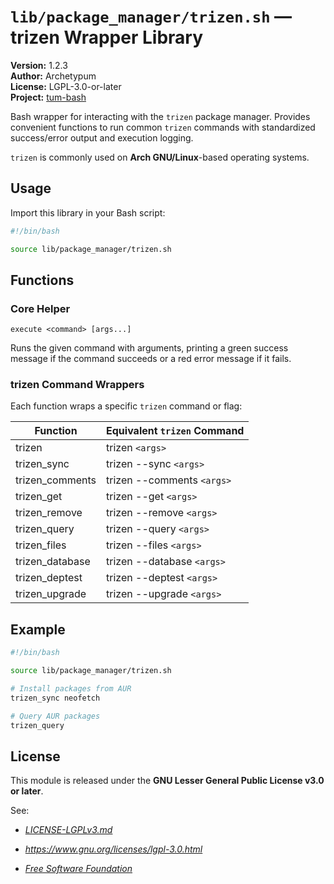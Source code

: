 # `lib/package_manager/trizen.sh` — trizen Wrapper Library

**Version:** 1.2.3  
**Author:** Archetypum  
**License:** LGPL-3.0-or-later  
**Project:** [tum-bash](https://github.com/Archetypum/tum-bash.git)

Bash wrapper for interacting with the `trizen` package manager. Provides convenient functions to run common `trizen` commands with standardized success/error output and execution logging.

`trizen` is commonly used on **Arch GNU/Linux**-based operating systems.

## Usage

Import this library in your Bash script:

```bash
#!/bin/bash

source lib/package_manager/trizen.sh
```

## Functions

### Core Helper

`execute <command> [args...]`

Runs the given command with arguments, printing a green success message if the command succeeds or a red error message if it fails.

### trizen Command Wrappers

Each function wraps a specific `trizen` command or flag:

| **Function**    | **Equivalent `trizen` Command** |
|-----------------|---------------------------------|
| trizen          | trizen `<args>`                 |
| trizen_sync     | trizen --sync `<args>`          |
| trizen_comments | trizen --comments `<args>`      |
| trizen_get      | trizen --get `<args>`           |
| trizen_remove   | trizen --remove `<args>`        |
| trizen_query    | trizen --query `<args>`         |
| trizen_files    | trizen --files `<args>`         |
| trizen_database | trizen --database `<args>`      |
| trizen_deptest  | trizen --deptest `<args>`       |
| trizen_upgrade  | trizen --upgrade `<args>`       |

## Example

```bash
#!/bin/bash

source lib/package_manager/trizen.sh

# Install packages from AUR
trizen_sync neofetch

# Query AUR packages
trizen_query
```

## License

This module is released under the **GNU Lesser General Public License v3.0 or later**.

See:

- [_LICENSE-LGPLv3.md_](https://github.com/Archetypum/tum-bash/blob/master/LICENSE-LGPLv3.md)

- _https://www.gnu.org/licenses/lgpl-3.0.html_

- [_Free Software Foundation_](https://www.fsf.org/)
